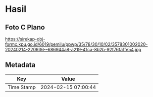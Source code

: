 # Hasil

## Foto C Plano

https://sirekap-obj-formc.kpu.go.id/6019/pemilu/ppwp/35/78/30/10/02/3578301002020-20240214-220936--686944a8-a219-41ca-8b2b-92f76fa1fe54.jpg


## Metadata

| Key        | Value               |
| ---------- | ------------------- |
| Time Stamp | 2024-02-15 07:00:44 |



